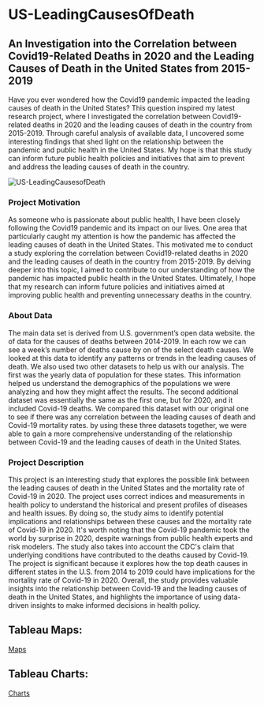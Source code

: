 # US-LeadingCausesOfDeath
## An Investigation into the Correlation between Covid19-Related Deaths in 2020 and the Leading Causes of Death in the United States from 2015-2019
Have you ever wondered how the Covid19 pandemic impacted the leading causes of death in the United States? This question inspired my latest research project, where I investigated the correlation between Covid19-related deaths in 2020 and the leading causes of death in the country from 2015-2019. Through careful analysis of available data, I uncovered some interesting findings that shed light on the relationship between the pandemic and public health in the United States. My hope is that this study can inform future public health policies and initiatives that aim to prevent and address the leading causes of death in the country.

![US-LeadingCausesofDeath](https://user-images.githubusercontent.com/45305744/227668278-b1c15bd9-621a-4033-8b2e-e09ad970f9b2.png)

### Project Motivation
As someone who is passionate about public health, I have been closely following the Covid19 pandemic and its impact on our lives. One area that particularly caught my attention is how the pandemic has affected the leading causes of death in the United States. This motivated me to conduct a study exploring the correlation between Covid19-related deaths in 2020 and the leading causes of death in the country from 2015-2019. By delving deeper into this topic, I aimed to contribute to our understanding of how the pandemic has impacted public health in the United States. Ultimately, I hope that my research can inform future policies and initiatives aimed at improving public health and preventing unnecessary deaths in the country.
### About Data
The main data set is derived from U.S. government’s open data website. the of data for the causes of deaths between 2014-2019. In each row we can see a week’s number of deaths cause by on of the select death causes.  We looked at this data to identify any patterns or trends in the leading causes of death. We also used two other datasets to help us with our analysis. The first was the yearly data of population for these states. This information helped us understand the demographics of the populations we were analyzing and how they might affect the results.
The second additional dataset was essentially the same as the first one, but for 2020, and it included Covid-19 deaths. We compared this dataset with our original one to see if there was any correlation between the leading causes of death and Covid-19 mortality rates.
by using these three datasets together, we were able to gain a more comprehensive understanding of the relationship between Covid-19 and the leading causes of death in the United States.

### Project Description
This project is an interesting study that explores the possible link between the leading causes of death in the United States and the mortality rate of Covid-19 in 2020.
The project uses correct indices and measurements in health policy to understand the historical and present profiles of diseases and health issues. By doing so, the study aims to identify potential implications and relationships between these causes and the mortality rate of Covid-19 in 2020.
It's worth noting that the Covid-19 pandemic took the world by surprise in 2020, despite warnings from public health experts and risk modelers. The study also takes into account the CDC's claim that underlying conditions have contributed to the deaths caused by Covid-19.
The project is significant because it explores how the top death causes in different states in the U.S. from 2014 to 2019 could have implications for the mortality rate of Covid-19 in 2020. Overall, the study provides valuable insights into the relationship between Covid-19 and the leading causes of death in the United States, and highlights the importance of using data-driven insights to make informed decisions in health policy.


## Tableau Maps: 
[Maps](https://public.tableau.com/views/USDeathRatios2014-2020/Story1?:language=en-US&:display_count=n&:origin=viz_share_link)
## Tableau Charts: 
[Charts](https://public.tableau.com/views/3TopUSDeathCauses/3TopUSDeathCauses?:language=en-US&:display_count=n&:origin=viz_share_link)


